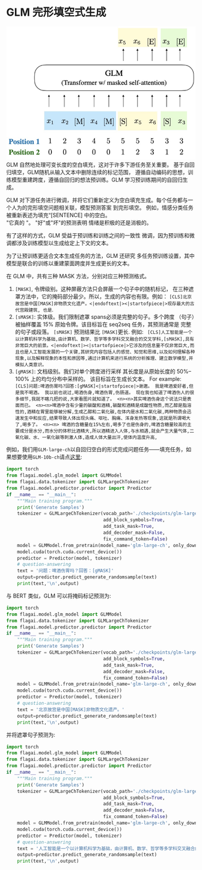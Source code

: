 # GLM 完形填空式生成

![img.png](./img/glm_blank_filling.png)
GLM 自然地处理可变长度的空白填充，这对于许多下游任务至关重要。
基于自回归填空，GLM随机从输入文本中删除连续的标记范围，
遵循自动编码的思想，训练模型重建跨度，遵循自回归的想法预训练。GLM 学习预训练期间的自回归生成。

GLM 对下游任务进行微调，并将它们重新定义为空白填充生成。每个任务都与一个人为的完形填空问题相关联，模型预测答案
到完形填空。
例如，情感分类任务被重新表述为填充“[SENTENCE] 中的空白。  
"它真的  "。 "好"或"坏"的预测表明
情绪是积极的还是消极的。

有了这样的方式，GLM 受益于预训练和训练之间的一致性
微调，因为预训练和微调都涉及训练模型以生成给定上下文的文本。

为了让预训练更适合文本生成任务的方法，GLM 还研究
多任务预训练设置，其中模型是联合的训练以重建蒙面跨度并生成更长的文本。


在 GLM 中，共有三种 MASK 方法，分别对应三种预测格式。
1. ```[MASK]```, 令牌级别。这种屏蔽方法只会屏蔽一个句子中的随机标记，
   在三种遮罩方法中，它的掩码部分最少。所以，生成的内容也有限。例如： ``[CLS]北京故宫是中国[MASK]非物质文化遗产。<|endoftext|><|startofpiece|>现存最大的古代宫殿建筑, 也是``.
2. ```[sMASK]```: 实体级。我们限制遮罩
   spans必须是完整的句子。多个跨度
   （句子）被抽样覆盖 15%
   原始令牌。该目标旨在
   seq2seq 任务，其预测通常是
   完整的句子或段落。
  ```[sMASK]``` 预测结果比 ```[MASK]```更长. 例如: `` [CLS]人工智能是一个以计算机科学为基础,由计算机、数学、哲学等多学科交叉融合的交叉学科,[sMASK],具有非常巨大的前景。<|endoftext|><|startofpiece|>它涉及的信息量不仅非常巨大,而且也是人工智能发展的一个关键,其研究内容包括人的感觉、知觉和思维,以及如何理解各种现象,以及解释现象的本性和原因等,通过计算机来进行系统的分析推理、建立数学模型,并模拟人类意识。``
3. ```[gMASK]```: 文档级别。我们对单个跨度进行采样
   其长度是从原始长度的 50%–100% 上的均匀分布中采样的。
   该目标旨在生成长文本。 For example: ``[CLS]问题:啤酒伤胃吗?回答:[gMASK]<|startofpiece|>谢邀。 我是啤酒爱好者,但是我不喝酒。 我以前也说过,喝酒伤身,啤酒伤胃,伤肠道。 现在我也知道了啤酒伤人的很多细节,我就不瞎几把的说,大家看图片就知道了。 <n><n>其实啤酒伤身这个说法只是表面而已。 <n><n>啤酒中含有少量的碳酸和酒精,碳酸和酒精是成酸性物质,而乙醇是脂溶性的,酒精在胃里能够被分解,生成乙醇和二氧化碳,在体内是水和二氧化碳,两种物质会迅速发生中和反应,结果导致人体出现头痛、呕吐、胸痛、浑身发热等现象,这就是所谓喝大了,喝多了。 <n><n> 啤酒的含糖量在15%左右,喝多了也是伤身的,啤酒含糖量较高的主要成分是水分,而水分的体积比酒精大,所以酒精进入人体,与水相遇,就会产生大量气体,二氧化碳、水、一氧化碳等刺激人体,造成人体大量出汗,使体内温度升高,``


例如，我们用`GLM-large-ch`以自回归空白的形式完成问题任务——填充任务，如果想要使用`GLM-10b-ch`请点[这里](https://model.baai.ac.cn/model-detail/100001):
```python
import torch
from flagai.model.glm_model import GLMModel
from flagai.data.tokenizer import GLMLargeChTokenizer
from flagai.model.predictor.predictor import Predictor
if __name__ == "__main__":
    """Main training program."""
    print('Generate Samples') 
    tokenizer = GLMLargeChTokenizer(vocab_path='./checkpoints/glm-large-ch/cog-pretrain.model',
                                    add_block_symbols=True,
                                    add_task_mask=True,
                                    add_decoder_mask=False,
                                    fix_command_token=False)
    model = GLMModel.from_pretrain(model_name='glm-large-ch', only_download_config=False)
    model.cuda(torch.cuda.current_device())
    predictor = Predictor(model, tokenizer)
    # question-answering
    text = '问题：啤酒伤胃吗？回答：[gMASK]'
    output=predictor.predict_generate_randomsample(text)
    print(text,'\n',output)
```

与 BERT 类似，GLM 可以将掩码标记预测为:
```python
import torch
from flagai.model.glm_model import GLMModel
from flagai.data.tokenizer import GLMLargeChTokenizer
from flagai.model.predictor.predictor import Predictor
if __name__ == "__main__":
    """Main training program."""
    print('Generate Samples') 
    tokenizer = GLMLargeChTokenizer(vocab_path='./checkpoints/glm-large-ch/cog-pretrain.model',
                                    add_block_symbols=True,
                                    add_task_mask=True,
                                    add_decoder_mask=False,
                                    fix_command_token=False)
    model = GLMModel.from_pretrain(model_name='glm-large-ch', only_download_config=False)
    model.cuda(torch.cuda.current_device())
    predictor = Predictor(model, tokenizer)
    # question-answering
    text = '北京故宫是中国[MASK]非物质文化遗产。'
    output=predictor.predict_generate_randomsample(text)
    print(text,'\n',output)
```
并将遮罩句子预测为:

```python
import torch
from flagai.model.glm_model import GLMModel
from flagai.data.tokenizer import GLMLargeChTokenizer
from flagai.model.predictor.predictor import Predictor
if __name__ == "__main__":
    """Main training program."""
    print('Generate Samples') 
    tokenizer = GLMLargeChTokenizer(vocab_path='./checkpoints/glm-large-ch/cog-pretrain.model',
                                    add_block_symbols=True,
                                    add_task_mask=True,
                                    add_decoder_mask=False,
                                    fix_command_token=False)
    model = GLMModel.from_pretrain(model_name='glm-large-ch', only_download_config=False)
    model.cuda(torch.cuda.current_device())
    predictor = Predictor(model, tokenizer)
    # question-answering
    text = '人工智能是一个以计算机科学为基础，由计算机、数学、哲学等多学科交叉融合的交叉学科，[sMASK]，具有非常巨大的前景。'
    output=predictor.predict_generate_randomsample(text)
    print(text,'\n',output)
```